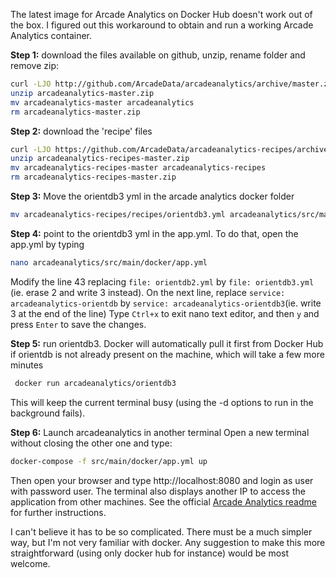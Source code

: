 The latest image for Arcade Analytics on Docker  Hub doesn't work out of the box. I figured out this workaround to obtain and run a working Arcade Analytics container. 

**Step 1:** download the files available on github, unzip, rename folder and remove zip:
```bash
curl -LJO http://github.com/ArcadeData/arcadeanalytics/archive/master.zip 
unzip arcadeanalytics-master.zip
mv arcadeanalytics-master arcadeanalytics
rm arcadeanalytics-master.zip
```

**Step 2:** download the 'recipe' files
```bash
curl -LJO https://github.com/ArcadeData/arcadeanalytics-recipes/archive/master.zip 
unzip arcadeanalytics-recipes-master.zip
mv arcadeanalytics-recipes-master arcadeanalytics-recipes
rm arcadeanalytics-recipes-master.zip
```

**Step 3:** Move the orientdb3 yml in the arcade analytics docker folder
```bash
mv arcadeanalytics-recipes/recipes/orientdb3.yml arcadeanalytics/src/main/docker/orientdb3.yml
```

**Step 4:** point to the orientdb3 yml in the app.yml. To do that, open the app.yml by typing
```bash
nano arcadeanalytics/src/main/docker/app.yml
```
Modify the line 43 replacing `file: orientdb2.yml` by `file: orientdb3.yml` (ie. erase 2 and write 3 instead). On the next line, replace `service: arcadeanalytics-orientdb` by `service: arcadeanalytics-orientdb3`(ie. write 3 at the end of the line)
Type `Ctrl+x` to exit nano text editor, and then `y` and press `Enter` to save the changes.

**Step 5:** run orientdb3. Docker will automatically pull it first from Docker Hub if orientdb is not already present on the machine, which will take a few more minutes 
```bash
 docker run arcadeanalytics/orientdb3
```
This will keep the current terminal busy (using the -d options to run in the background fails).

**Step 6:** Launch arcadeanalytics in another terminal
Open a new terminal without closing the other one and type:
``` bash
docker-compose -f src/main/docker/app.yml up
```

Then open your browser and type http://localhost:8080 and login as user with password user. The terminal also displays another IP to access the application from other machines. See the official [Arcade Analytics readme](https://github.com/ArcadeData/arcadeanalytics/blob/master/README.md)  for further instructions.

I can't believe it has to be so complicated. There must be a much simpler way, but I'm not very familiar with docker. Any suggestion to make this more straightforward (using only docker hub for instance) would be most welcome.
